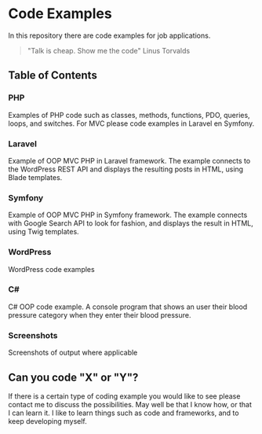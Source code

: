 
# Code Examples 

In this repository there are code examples for job applications.

> "Talk is cheap. Show me the code" Linus Torvalds

## Table of Contents

### PHP

Examples of PHP code such as classes, methods,  functions, PDO, queries, loops, and switches. For MVC please code examples in Laravel en Symfony.

### Laravel

Example of OOP MVC PHP in Laravel framework. The example connects to the WordPress REST API and displays the resulting posts in HTML, using Blade templates.

### Symfony

Example of OOP MVC PHP in Symfony framework. The example connects with Google Search API to look for fashion, and displays the result in HTML, using Twig templates.

### WordPress

WordPress code examples

### C#

C# OOP code example. A console program that shows an user their blood pressure category when they enter their blood pressure.

### Screenshots

Screenshots of output where applicable

## Can you code "X" or "Y"?

If there is a certain type of coding example you would like to see please contact me to discuss the possibilities.
May well be that I know how, or that I can learn it. I like to learn things such as code and frameworks, and to keep developing myself.







